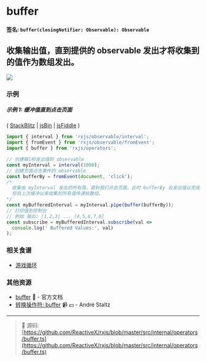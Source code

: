 # buffer

#### 签名: `buffer(closingNotifier: Observable): Observable`

## 收集输出值，直到提供的 observable 发出才将收集到的值作为数组发出。

<div class="ua-ad"><a href="https://ultimateangular.com/?ref=76683_kee7y7vk"><img src="https://ultimateangular.com/assets/img/banners/ua-leader.svg"></a></div>

### 示例

##### 示例 1: 缓冲值直到点击页面

( [StackBlitz](https://stackblitz.com/edit/typescript-p1fckr?file=index.ts) |
[jsBin](http://jsbin.com/fazimarajo/edit?js,console,output) |
[jsFiddle](https://jsfiddle.net/btroncone/7451s67k/) )

```js
import { interval } from 'rxjs/observable/interval';
import { fromEvent } from 'rxjs/observable/fromEvent';
import { buffer } from 'rxjs/operators';

// 创建每1秒发出值的 observable
const myInterval = interval(1000);
// 创建页面点击事件的 observable
const bufferBy = fromEvent(document, 'click');
/*
  收集由 myInterval 发出的所有值，直到我们点击页面。此时 bufferBy 会发出值以完成缓存。
  将自上次缓冲以来收集的所有值传递给数组。
*/
const myBufferedInterval = myInterval.pipe(buffer(bufferBy));
// 打印值到控制台
// 例如 输出: [1,2,3] ... [4,5,6,7,8]
const subscribe = myBufferedInterval.subscribe(val =>
  console.log(' Buffered Values:', val)
);
```

### 相关食谱

* [游戏循环](../../recipes/gameloop.md)

### 其他资源

* [buffer](http://cn.rx.js.org/class/es6/Observable.js~Observable.html#instance-method-buffer) :newspaper: - 官方文档
* [转换操作符: buffer](https://egghead.io/lessons/rxjs-transformation-operator-buffer?course=rxjs-beyond-the-basics-operators-in-depth) :video_camera: :dollar: - André Staltz

---
> :file_folder: 源码:  [https://github.com/ReactiveX/rxjs/blob/master/src/internal/operators/buffer.ts](https://github.com/ReactiveX/rxjs/blob/master/src/internal/operators/buffer.ts)

